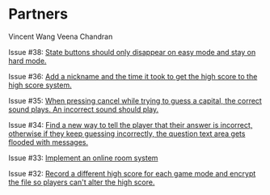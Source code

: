 # Partners
Vincent Wang
Veena Chandran

Issue #38: [State buttons should only disappear on easy mode and stay on hard mode.](https://github.com/UCSB-CS56-Projects/cs56-games-states-quiz/issues/38)

Issue #36: [Add a nickname and the time it took to get the high score to the high score system.](https://github.com/UCSB-CS56-Projects/cs56-games-states-quiz/issues/36)

Issue #35: [When pressing cancel while trying to guess a capital, the correct sound plays. An incorrect sound should play.](https://github.com/UCSB-CS56-Projects/cs56-games-states-quiz/issues/35)

Issue #34: [Find a new way to tell the player that their answer is incorrect, otherwise if they keep guessing incorrectly, the question text area gets flooded with messages.](https://github.com/UCSB-CS56-Projects/cs56-games-states-quiz/issues/34)

Issue #33: [Implement an online room system](https://github.com/UCSB-CS56-Projects/cs56-games-states-quiz/issues/33)

Issue #32: [Record a different high score for each game mode and encrypt the file so players can't alter the high score.](https://github.com/UCSB-CS56-Projects/cs56-games-states-quiz/issues/32)
